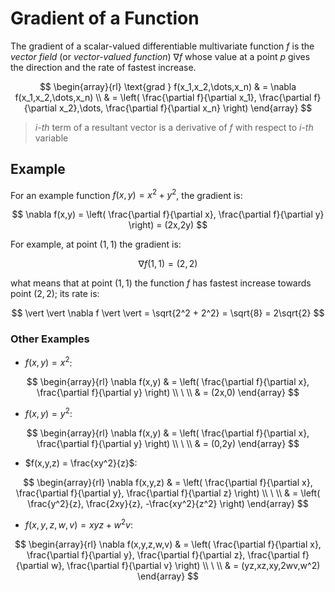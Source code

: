 # Gradient of a Function

The gradient of a scalar-valued differentiable multivariate function $f$ is the _vector field_ (or _vector-valued function_) $\nabla f$ whose value at a point $p$ gives the direction and the rate of fastest increase.

$$
\begin{array}{rl}
\text{grad } f(x_1,x_2,\dots,x_n) & = \nabla f(x_1,x_2,\dots,x_n)
\\
& = \left(
\frac{\partial f}{\partial x_1},
\frac{\partial f}{\partial x_2},\dots,
\frac{\partial f}{\partial x_n}
\right)
\end{array}
$$

> _i-th_ term of a resultant vector is a derivative of $f$ with respect to _i-th_ variable

## Example

For an example function $f(x,y) = x^2 + y^2$, the gradient is:

$$
\nabla f(x,y) = \left(
\frac{\partial f}{\partial x},
\frac{\partial f}{\partial y}
\right) = (2x,2y)
$$

For example, at point $(1,1)$ the gradient is:

$$
\nabla f(1,1) = (2,2)
$$

what means that at point $(1,1)$ the function $f$ has fastest increase towards point $(2,2)$; its rate is:

$$
\vert \vert \nabla f \vert \vert = \sqrt{2^2 + 2^2} = \sqrt{8} = 2\sqrt{2}
$$

### Other Examples

- $f(x,y) = x^2$:

$$
\begin{array}{rl}
\nabla f(x,y) & = \left(
\frac{\partial f}{\partial x},
\frac{\partial f}{\partial y}
\right)
\\
\ 
\\
& = (2x,0)
\end{array}
$$

- $f(x,y) = y^2$:

$$
\begin{array}{rl}
\nabla f(x,y) & = \left(
\frac{\partial f}{\partial x},
\frac{\partial f}{\partial y}
\right)
\\
\ 
\\
& = (0,2y)
\end{array}
$$



- $f(x,y,z) = \frac{xy^2}{z}$:

$$
\begin{array}{rl}
\nabla f(x,y,z) & = \left(
\frac{\partial f}{\partial x},
\frac{\partial f}{\partial y},
\frac{\partial f}{\partial z}
\right)
\\
\ 
\\
& = \left(
\frac{y^2}{z},
\frac{2xy}{z},
-\frac{xy^2}{z^2}
\right)
\end{array}
$$

- $f(x,y,z,w,v) = xyz+w^2 v$:

$$
\begin{array}{rl}
\nabla f(x,y,z,w,v) & = \left(
\frac{\partial f}{\partial x},
\frac{\partial f}{\partial y},
\frac{\partial f}{\partial z},
\frac{\partial f}{\partial w},
\frac{\partial f}{\partial v}
\right)
\\
\ 
\\
& = (yz,xz,xy,2wv,w^2)
\end{array}
$$
